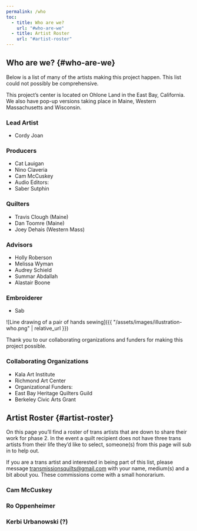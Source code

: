 ```yaml
---
permalink: /who
toc:
  - title: Who are we?
    url: "#who-are-we"
  - title: Artist Roster
    url: "#artist-roster"
---
```


## Who are we? {#who-are-we}

Below is a list of many of the artists making this project happen. This list
could not possibly be comprehensive.

This project’s center is located on Ohlone Land in the East Bay, California.
We also have pop-up versions taking place in Maine, Western
Massachusetts and Wisconsin.

### Lead Artist

* Cordy Joan

### Producers

* Cat Lauigan
* Nino Claveria
* Cam McCuskey
* Audio Editors:
* Saber Sutphin

### Quilters

* Travis Clough (Maine)
* Dan Toomre (Maine)
* Joey Dehais (Western Mass)

### Advisors

* Holly Roberson
* Melissa Wyman
* Audrey Schield
* Summar Abdallah
* Alastair Boone

### Embroiderer

* Sab

![Line drawing of a pair of hands sewing]({{ "/assets/images/illustration-who.png" | relative_url }})

Thank you to our collaborating organizations and funders for making this
project possible.

### Collaborating Organizations

* Kala Art Institute
* Richmond Art Center
* Organizational Funders:
* East Bay Heritage Quilters Guild
* Berkeley Civic Arts Grant

## Artist Roster {#artist-roster}

On this page you’ll find a roster of trans artists that
are down to share their work for phase 2. In the
event a quilt recipient does not have three trans
artists from their life they’d like to select,
someone(s) from this page will sub in to help out.

If you are a trans artist and interested in being part
of this list, please message
[transmissionsquilts@gmail.com](mailto:transmissionsquilts@gmail.com) with your name,
medium(s) and a bit about you. These commissions
come with a small honorarium.

### Cam McCuskey

### Ro Oppenheimer

### Kerbi Urbanowski (?)
